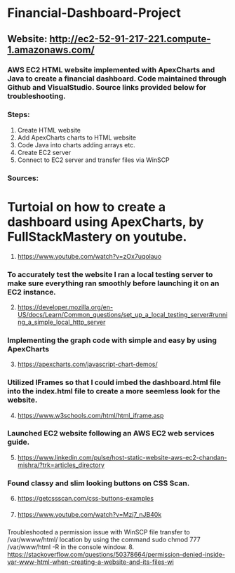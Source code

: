 # Financial-Dashboard-Project

## Website: http://ec2-52-91-217-221.compute-1.amazonaws.com/

###  AWS EC2 HTML website implemented with ApexCharts and Java to create a financial dashboard. Code maintained through Github and VisualStudio. Source links provided below for troubleshooting.  

### Steps:
1. Create HTML website
2. Add ApexCharts charts to HTML website
3. Code Java into charts adding arrays etc.
4. Create EC2 server
5. Connect to EC2 server and transfer files via WinSCP

### Sources:
# Turtoial on how to create a dashboard using ApexCharts, by FullStackMastery on youtube.
1. https://www.youtube.com/watch?v=zOx7uqolauo

### To accurately test the website I ran a local testing server to make sure everything ran smoothly before launching it on an EC2 instance.
2. https://developer.mozilla.org/en-US/docs/Learn/Common_questions/set_up_a_local_testing_server#running_a_simple_local_http_server

###  Implementing the graph code with simple and easy by using ApexCharts
3. https://apexcharts.com/javascript-chart-demos/

###  Utilized IFrames so that I could imbed the dashboard.html file into the index.html file to create a more seemless look for the website.
4. https://www.w3schools.com/html/html_iframe.asp

###  Launched EC2 website following an AWS EC2 web services guide.
5. https://www.linkedin.com/pulse/host-static-website-aws-ec2-chandan-mishra/?trk=articles_directory

###  Found classy and slim looking buttons on CSS Scan.
6. https://getcssscan.com/css-buttons-examples

#### 
7. https://www.youtube.com/watch?v=Mzj7_nJB40k

###  
Troubleshooted a permission issue with WinSCP file transfer to /var/wwww/html/ location by using the command sudo chmod 777 /var/www/html -R in the console window.
8. https://stackoverflow.com/questions/50378664/permission-denied-inside-var-www-html-when-creating-a-website-and-its-files-wi
